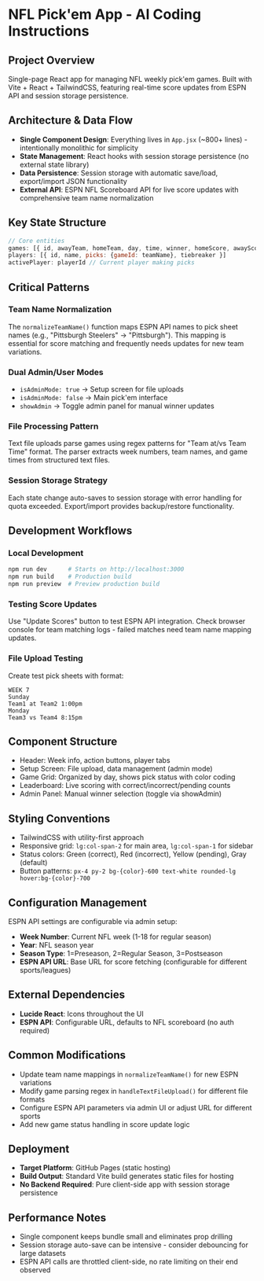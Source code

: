 # NFL Pick'em App - AI Coding Instructions

## Project Overview
Single-page React app for managing NFL weekly pick'em games. Built with Vite + React + TailwindCSS, featuring real-time score updates from ESPN API and session storage persistence.

## Architecture & Data Flow
- **Single Component Design**: Everything lives in `App.jsx` (~800+ lines) - intentionally monolithic for simplicity
- **State Management**: React hooks with session storage persistence (no external state library)
- **Data Persistence**: Session storage with automatic save/load, export/import JSON functionality
- **External API**: ESPN NFL Scoreboard API for live score updates with comprehensive team name normalization

## Key State Structure
```javascript
// Core entities
games: [{ id, awayTeam, homeTeam, day, time, winner, homeScore, awayScore, status }]
players: [{ id, name, picks: {gameId: teamName}, tiebreaker }] 
activePlayer: playerId // Current player making picks
```

## Critical Patterns

### Team Name Normalization
The `normalizeTeamName()` function maps ESPN API names to pick sheet names (e.g., "Pittsburgh Steelers" → "Pittsburgh"). This mapping is essential for score matching and frequently needs updates for new team variations.

### Dual Admin/User Modes
- `isAdminMode: true` → Setup screen for file uploads
- `isAdminMode: false` → Main pick'em interface
- `showAdmin` → Toggle admin panel for manual winner updates

### File Processing Pattern
Text file uploads parse games using regex patterns for "Team at/vs Team Time" format. The parser extracts week numbers, team names, and game times from structured text files.

### Session Storage Strategy
Each state change auto-saves to session storage with error handling for quota exceeded. Export/import provides backup/restore functionality.

## Development Workflows

### Local Development
```bash
npm run dev      # Starts on http://localhost:3000
npm run build    # Production build
npm run preview  # Preview production build
```

### Testing Score Updates
Use "Update Scores" button to test ESPN API integration. Check browser console for team matching logs - failed matches need team name mapping updates.

### File Upload Testing
Create test pick sheets with format:
```
WEEK 7
Sunday
Team1 at Team2 1:00pm
Monday  
Team3 vs Team4 8:15pm
```

## Component Structure
- Header: Week info, action buttons, player tabs
- Setup Screen: File upload, data management (admin mode)
- Game Grid: Organized by day, shows pick status with color coding
- Leaderboard: Live scoring with correct/incorrect/pending counts
- Admin Panel: Manual winner selection (toggle via showAdmin)

## Styling Conventions
- TailwindCSS with utility-first approach
- Responsive grid: `lg:col-span-2` for main area, `lg:col-span-1` for sidebar
- Status colors: Green (correct), Red (incorrect), Yellow (pending), Gray (default)
- Button patterns: `px-4 py-2 bg-{color}-600 text-white rounded-lg hover:bg-{color}-700`

## Configuration Management
ESPN API settings are configurable via admin setup:
- **Week Number**: Current NFL week (1-18 for regular season)
- **Year**: NFL season year
- **Season Type**: 1=Preseason, 2=Regular Season, 3=Postseason  
- **ESPN API URL**: Base URL for score fetching (configurable for different sports/leagues)

## External Dependencies
- **Lucide React**: Icons throughout the UI
- **ESPN API**: Configurable URL, defaults to NFL scoreboard (no auth required)

## Common Modifications
- Update team name mappings in `normalizeTeamName()` for new ESPN variations
- Modify game parsing regex in `handleTextFileUpload()` for different file formats  
- Configure ESPN API parameters via admin UI or adjust URL for different sports
- Add new game status handling in score update logic

## Deployment
- **Target Platform**: GitHub Pages (static hosting)
- **Build Output**: Standard Vite build generates static files for hosting
- **No Backend Required**: Pure client-side app with session storage persistence

## Performance Notes
- Single component keeps bundle small and eliminates prop drilling
- Session storage auto-save can be intensive - consider debouncing for large datasets
- ESPN API calls are throttled client-side, no rate limiting on their end observed